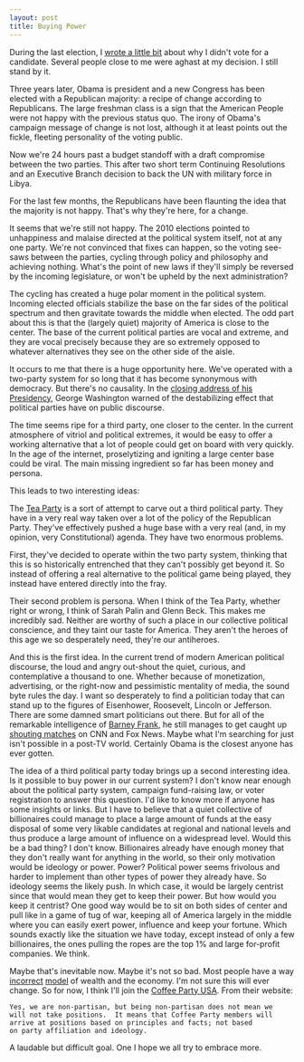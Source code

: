 ```yaml
---
layout: post
title: Buying Power
---
```


During the last election, I [wrote a little bit](http://www.infiniteabyss.org/2008/10/16/a_contrarian_view_why_should_i_vote.html) about why I didn't vote for a candidate.  Several people close to me were aghast at my decision.  I still stand by it.

Three years later, Obama is president and a new Congress has been elected with a Republican majority: a recipe of change according to Republicans.  The large freshman class is a sign that the American People were not happy with the previous status quo.  The irony of Obama's campaign message of change is not lost, although it at least points out the fickle, fleeting personality of the voting public.

Now we're 24 hours past a budget standoff with a draft compromise between the two parties.  This after two short term Continuing Resolutions and an Executive Branch decision to back the UN with military force in Libya.

For the last few months, the Republicans have been flaunting the idea that the majority is not happy.  That's why they're here, for a change.

It seems that we're still not happy.  The 2010 elections pointed to unhappiness and malaise directed at the political system itself, not at any one party.  We're not convinced that fixes can happen, so the voting see-saws between the parties, cycling through policy and philosophy and achieving nothing.  What's the point of new laws if they'll simply be reversed by the incoming legislature, or won't be upheld by the next administration?

The cycling has created a huge polar moment in the political system.  Incoming elected officials stabilize the base on the far sides of the political spectrum and then gravitate towards the middle when elected.  The odd part about this is that the (largely quiet) majority of America is close to the center.  The base of the current political parties are vocal and extreme, and they are vocal precisely because they are so extremely opposed to whatever alternatives they see on the other side of the aisle.

It occurs to me that there is a huge opportunity here.  We've operated with a two-party system for so long that it has become synonymous with democracy.  But there's no causality.  In the [closing address of his Presidency](http://en.wikipedia.org/wiki/George_Washington's_Farewell_Address), George Washington warned of the destabilizing effect that political parties have on public discourse.

The time seems ripe for a third party, one closer to the center.  In the current atmosphere of vitriol and political extremes, it would be easy to offer a working alternative that a lot of people could get on board with very quickly.  In the age of the internet, proselytizing and igniting a large center base could be viral.  The main missing ingredient so far has been money and persona.

This leads to two interesting ideas:

The [Tea Party](http://en.wikipedia.org/wiki/Tea_Party_movement) is a sort of attempt to carve out a third political party.  They have in a very real way taken over a lot of the policy of the Republican Party.  They've effectively pushed a huge base with a very real (and, in my opinion, very Constitutional) agenda.  They have two enormous problems.  

First, they've decided to operate within the two party system, thinking that this is so historically entrenched that they can't possibly get beyond it.  So instead of offering a real alternative to the political game being played, they instead have entered directly into the fray.

Their second problem is persona.  When I think of the Tea Party, whether right or wrong, I think of Sarah Palin and Glenn Beck.  This makes me incredibly sad.  Neither are worthy of such a place in our collective political conscience, and they taint our taste for America.  They aren't the heroes of this age we so desperately need, they're our antiheroes.  

And this is the first idea.  In the current trend of modern American political discourse, the loud and angry out-shout the quiet, curious, and contemplative a thousand to one.  Whether because of monetization, advertising, or the right-now and pessimistic mentality of media, the sound byte rules the day.  I want so desperately to find a politician today that can stand up to the figures of Eisenhower, Roosevelt, Lincoln or Jefferson.  There are some damned smart politicians out there.  But for all of the remarkable intelligence of [Barney Frank](http://en.wikipedia.org/wiki/Barney_Frank), he still manages to get caught up [shouting matches](http://www.youtube.com/watch?v=bijtBkKQwY8) on CNN and Fox News.  Maybe what I'm searching for just isn't possible in a post-TV world.  Certainly Obama is the closest anyone has ever gotten.

The idea of a third political party today brings up a second interesting idea.  Is it possible to buy power in our current system?  I don't know near enough about the political party system, campaign fund-raising law, or voter registration to answer this question.  I'd like to know more if anyone has some insights or links.  But I have to believe that a quiet collective of billionaires could manage to place a large amount of funds at the easy disposal of some very likable candidates at regional and national levels and thus produce a large amount of influence on a widespread level.  Would this be a bad thing?  I don't know.  Billionaires already have enough money that they don't really want for anything in the world, so their only motivation would be ideology or power.  Power?  Political power seems frivolous and harder to implement than other types of power they already have.  So ideology seems the likely push.  In which case, it would be largely centrist since that would mean they get to keep their power.  But how would you keep it centrist?  One good way would be to sit on both sides of center and pull like in a game of tug of war, keeping all of America largely in the middle where you can easily exert power, influence and keep your fortune.  Which sounds exactly like the situation we have today, except instead of only a few billionaires, the ones pulling the ropes are the top 1% and large for-profit companies.  We think.

Maybe that's inevitable now.  Maybe it's not so bad.  Most people have a way [incorrect](http://paulgraham.com/wealth.html) [model](http://paulgraham.com/gap.html) of wealth and the economy.  I'm not sure this will ever change.  So for now, I think I'll join the [Coffee Party USA](http://www.coffeepartyusa.com/).  From their website: 

	Yes, we are non-partisan, but being non-partisan does not mean we 
	will not take positions.  It means that Coffee Party members will 
	arrive at positions based on principles and facts; not based 
	on party affiliation and ideology.
	
A laudable but difficult goal.  One I hope we all try to embrace more.
